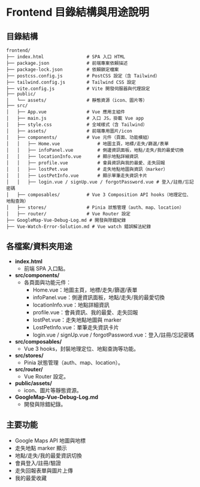 # Frontend 目錄結構與用途說明

## 目錄結構

```
frontend/
├── index.html                # SPA 入口 HTML
├── package.json              # 前端專案依賴描述
├── package-lock.json         # 依賴鎖定檔案
├── postcss.config.js         # PostCSS 設定（含 Tailwind）
├── tailwind.config.js        # Tailwind CSS 設定
├── vite.config.js            # Vite 開發伺服器與代理設定
├── public/
│   └── assets/               # 靜態資源（icon、圖片等）
├── src/
│   ├── App.vue               # Vue 應用主組件
│   ├── main.js               # 入口 JS，掛載 Vue app
│   ├── style.css             # 全域樣式（含 Tailwind）
│   ├── assets/               # 前端專用圖片/icon
│   ├── components/           # Vue 元件（頁面、功能模組）
│   │   ├── Home.vue              # 地圖主頁，地標/走失/篩選/表單
│   │   ├── infoPanel.vue         # 側邊資訊面板，地點/走失/我的最愛切換
│   │   ├── locationInfo.vue      # 顯示地點詳細資訊
│   │   ├── profile.vue           # 會員資訊與我的最愛、走失回報
│   │   ├── lostPet.vue           # 走失地點地圖與資訊（marker）
│   │   ├── LostPetInfo.vue       # 顯示單筆走失資訊卡片
│   │   ├── login.vue / signUp.vue / forgotPassword.vue # 登入/註冊/忘記密碼
│   ├── composables/          # Vue 3 Composition API hooks（地理定位、地點查詢）
│   ├── stores/               # Pinia 狀態管理（auth、map、location）
│   ├── router/               # Vue Router 設定
├── GoogleMap-Vue-Debug-Log.md # 開發與除錯紀錄
├── Vue-Watch-Error-Solution.md # Vue watch 錯誤解法紀錄
```

## 各檔案/資料夾用途

- **index.html**
  - 前端 SPA 入口點。
- **src/components/**
  - 各頁面與功能元件：
    - Home.vue：地圖主頁，地標/走失/篩選/表單
    - infoPanel.vue：側邊資訊面板，地點/走失/我的最愛切換
    - locationInfo.vue：地點詳細資訊
    - profile.vue：會員資訊、我的最愛、走失回報
    - lostPet.vue：走失地點地圖與 marker
    - LostPetInfo.vue：單筆走失資訊卡片
    - login.vue / signUp.vue / forgotPassword.vue：登入/註冊/忘記密碼
- **src/composables/**
  - Vue 3 hooks，封裝地理定位、地點查詢等功能。
- **src/stores/**
  - Pinia 狀態管理（auth、map、location）。
- **src/router/**
  - Vue Router 設定。
- **public/assets/**
  - icon、圖片等靜態資源。
- **GoogleMap-Vue-Debug-Log.md**
  - 開發與除錯紀錄。

## 主要功能
- Google Maps API 地圖與地標
- 走失地點 marker 顯示
- 地點/走失/我的最愛資訊切換
- 會員登入/註冊/驗證
- 走失回報表單與圖片上傳
- 我的最愛收藏
